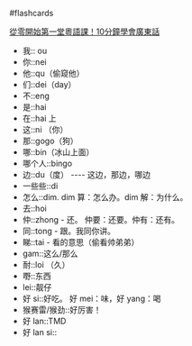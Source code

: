 #flashcards 

[從零開始第一堂粵語課！10分鐘學會廣東話](https:://youtu.be/KI5bKz68_Hk) <!--SR:!2023-02-01-14-32,2.5,250-->
- 我:: ou <!--SR:!2023-02-01-14-23,2.5,250-->
- 你::nei <!--SR:!2023-02-02-14-32,3.5,270-->
- 他::qu（偷窥他） <!--SR:!2023-02-01-14-39,2.5,251-->
- 们::dei（day） <!--SR:!2023-02-01-14-25,2.5,250-->
- 不::eng <!--SR:!2023-02-01-14-28,2.5,250-->
- 是::hai <!--SR:!2023-02-01-14-26,2.5,250-->
- 在::hai 上 <!--SR:!2023-02-01-14-33,2.5,250-->
- 这::ni （你） <!--SR:!2023-02-01-14-30,2.5,250-->
- 那::gogo（狗） <!--SR:!2023-02-02-14-39,3.5,271-->
- 哪::bin（冰山上面） <!--SR:!2023-02-01-14-29,2.5,250-->
- 哪个人::bingo <!--SR:!2023-02-01-14-28,2.5,250-->
- 边::du（度） ---- 这边，那边，哪边 <!--SR:!2023-02-01-14-30,2.5,250-->
- 一些些::di  <!--SR:!2023-02-01-14-39,2.5,251-->
- 怎么::dim.  dim 算：怎么办。dim 解：为什么。 <!--SR:!2023-02-01-14-33,2.5,250-->
- 去::hoi <!--SR:!2023-01-31-02-39,1,230-->
- 仲::zhong - 还。   仲要：还要。仲有：还有。 <!--SR:!2023-02-01-14-33,2.5,250-->
- 同::tong - 跟。我同你讲。 <!--SR:!2023-02-01-14-21,2.5,250-->
- 睇::tai - 看的意思（偷看帅弟弟） <!--SR:!2023-02-01-14-33,2.5,250-->
- gam::这么/那么 <!--SR:!2023-02-01-14-29,2.5,250-->
- 耐::loi （久） <!--SR:!2023-02-01-14-24,2.5,250-->
- 嘢::东西 <!--SR:!2023-02-01-14-29,2.5,250-->
- lei::靓仔 <!--SR:!2023-02-01-14-27,2.5,250-->
- 好 si::好吃。   好 mei：味，好 yang：喝 <!--SR:!2023-02-02-14-38,3.5,270-->
- 猴赛雷/猴劲::好厉害！ <!--SR:!2023-02-02-14-38,3.5,270-->
- 好 lan::TMD <!--SR:!2023-02-01-14-25,2.5,250-->
- 好 lan si:: <!--SR:!2023-02-01-14-30,2.5,250-->